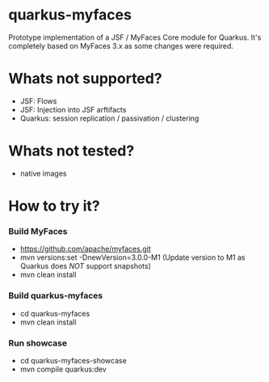 # quarkus-myfaces

Prototype implementation of a JSF / MyFaces Core module for Quarkus.
It's completely based on MyFaces 3.x as some changes were required.

# Whats not supported?
- JSF: Flows
- JSF: Injection into JSF arftifacts
- Quarkus: session replication / passivation / clustering

# Whats not tested?
- native images

# How to try it?

### Build MyFaces
- https://github.com/apache/myfaces.git
- mvn versions:set -DnewVersion=3.0.0-M1 (Update version to M1 as Quarkus does _NOT_ support snapshots)
- mvn clean install

### Build quarkus-myfaces
- cd quarkus-myfaces
- mvn clean install

### Run showcase
- cd quarkus-myfaces-showcase
- mvn compile quarkus:dev
